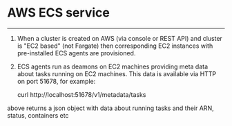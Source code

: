 # AWS ECS service

---

1. When a cluster is created on AWS (via console or REST API) and cluster is "EC2 based" (not Fargate) then
corresponding EC2 instances with pre-installed ECS agents are provisioned.

2. ECS agents run as deamons on EC2 machines providing meta data about tasks running on EC2 machines. This data
is available via HTTP on port 51678, for example:

    curl http://localhost:51678/v1/metadata/tasks

above returns a json object with data about running tasks and their ARN, status, containers etc
